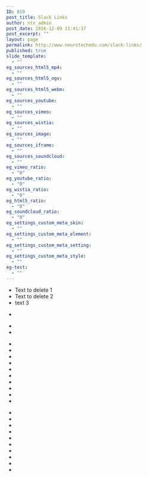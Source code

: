 ```yaml
---
ID: 819
post_title: Slack Links
author: ntx_admin
post_date: 2016-12-09 11:41:17
post_excerpt: ""
layout: page
permalink: http://www.neurotechedu.com/slack-links/
published: true
slide_template:
  - ""
eg_sources_html5_mp4:
  - ""
eg_sources_html5_ogv:
  - ""
eg_sources_html5_webm:
  - ""
eg_sources_youtube:
  - ""
eg_sources_vimeo:
  - ""
eg_sources_wistia:
  - ""
eg_sources_image:
  - ""
eg_sources_iframe:
  - ""
eg_sources_soundcloud:
  - ""
eg_vimeo_ratio:
  - "0"
eg_youtube_ratio:
  - "0"
eg_wistia_ratio:
  - "0"
eg_html5_ratio:
  - "0"
eg_soundcloud_ratio:
  - "0"
eg_settings_custom_meta_skin:
  - ""
eg_settings_custom_meta_element:
  - ""
eg_settings_custom_meta_setting:
  - ""
eg_settings_custom_meta_style:
  - ""
eg-test:
  - ""
---
```

<ul>
 	<li>Text to delete 1</li>
 	<li>Text to delete 2</li>
 	<li>text 3</li>
</ul><ul><li><https://neurotestx.slack.com/messages/thechan/team/amine/></li></ul><ul><li><https://neurotestx.slack.com/messages/general/team/amine/></li><li><https://www.linkedin.com/></li></ul><ul></ul><ul><li><http://www.polymtl.ca/carrefourms/></li><li><https://raw.githubusercontent.com/NeuroTechX/ntx_slack_resources/master/_pages/slack-links.md></li><li><http://www.polymtl.ca/carrefour-actualite/nouvelles/infrastructures-universitaires-un-soutien-gouvernemental-de-34-millions-pour-deux-projets></li><li><http://www.polymtl.ca/carrefour-actualite/nouvelles/efficacite-energetique-le-professeur-michael-kummert-la-direction-dune-recherche-sur-les-reseaux-de></li><li><https://api.slack.com/apps/A323VEZ32></li><li><https://www.google.ca/webhp?sourceid=chrome-instant&amp;ion=1&amp;espv=2&amp;ie=UTF-8#q=available%20commands></li><li><http://www.polymtl.ca/futur-etudes-superieures/salon></li><li><http://www.polymtl.ca/carrefour-actualite/nouvelles/une-collecte-de-livres-polytechnique-montreal-pour-une-bibliotheque-universitaire-en-haiti></li><li><https://github.com/NeuroTechX/ntx_slack_resources/commit/9f712a849475fc9076686f5d04482dc9793629d0></li><li><https://mail.google.com/mail/u/0/#inbox></li></ul><ul><li><https://developer.mozilla.org/en/docs/Web/JavaScript/Reference/Global_Objects/String/toLowerCase></li><li><http://www.polymtl.ca/carrefourms/></li><li><https://raw.githubusercontent.com/NeuroTechX/ntx_slack_resources/master/_pages/slack-links.md></li><li><http://www.polymtl.ca/carrefour-actualite/nouvelles/une-collecte-de-livres-polytechnique-montreal-pour-une-bibliotheque-universitaire-en-haiti></li><li><http://www.polymtl.ca/carrefour-actualite/nouvelles/bourses-al-ghurair-un-soutien-aux-etudes-pour-des-citoyens-des-pays-de-la-ligue-arabe-polytechnique></li><li><http://www.polymtl.ca/></li><li><https://raw.githubusercontent.com/NeuroTechX/ntx_slack_resources/master/_pages/slack-links.md></li><li><http://stackoverflow.com/questions/5515310/is-there-a-standard-function-to-check-for-null-undefined-or-blank-variables-in></li><li><https://raw.githubusercontent.com/NeuroTechX/ntx_slack_resources/master/_pages/slack-links.md></li><li><https://beepboophq.com/0_o/my-projects/ec1953154d9143ff96ac6e58749f94e2></li></ul>